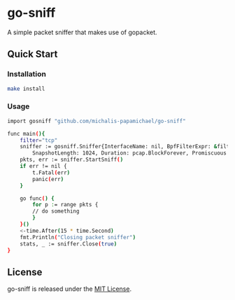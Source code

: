 # go-sniff

A simple packet sniffer that makes use of gopacket.

## Quick Start

### Installation
```bash
make install
```
### Usage

```bash
import gosniff "github.com/michalis-papamichael/go-sniff"

func main(){
	filter="tcp"
	sniffer := gosniff.Sniffer{InterfaceName: nil, BpfFilterExpr: &filter,
		SnapshotLength: 1024, Duration: pcap.BlockForever, Promiscuous: false}
	pkts, err := sniffer.StartSniff()
	if err != nil {
		t.Fatal(err)
		panic(err)
	}

	go func() {
		for p := range pkts {
		// do something
		}
	}()
 	<-time.After(15 * time.Second)
 	fmt.Println("Closing packet sniffer")
 	stats, _ := sniffer.Close(true)
}
```

## License
go-sniff is released under the [MIT License](https://github.com/michalis-papamichael/go-sniff/blob/main/LICENSE).
